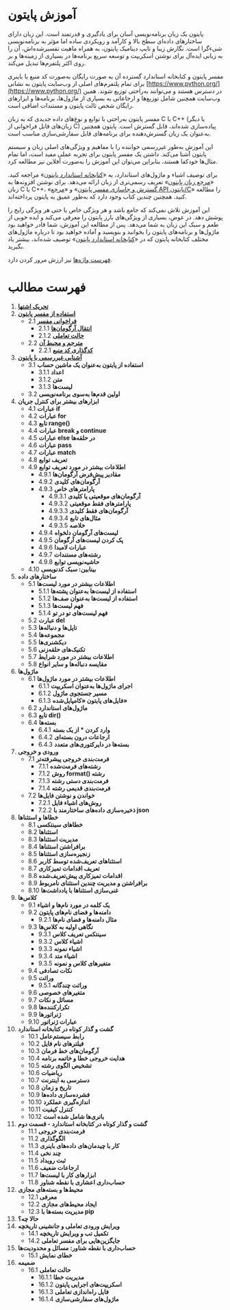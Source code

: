 # آموزش پایتون

پایتون یک زبان برنامه‌نویسی آسان برای یادگیری و قدرتمند است. این زبان دارای ساختارهای داده‌ای سطح بالا و کارآمد و رویکردی ساده اما مؤثر به برنامه‌نویسی شیءگرا است. نگارش زیبا و تایپ دینامیک پایتون، به همراه ماهیت تفسیرشده‌اش، آن را به زبانی ایده‌آل برای نوشتن اسکریپت و توسعه سریع برنامه‌ها در بسیاری از زمینه‌ها و بر روی اکثر پلتفرم‌ها تبدیل می‌کند.

مفسر پایتون و کتابخانه استاندارد گسترده آن به صورت رایگان به‌صورت کد منبع یا باینری برای تمام پلتفرم‌های اصلی از وب‌سایت پایتون به نشانی [https://www.python.org/](https://www.python.org/) در دسترس هستند و می‌توانند به‌راحتی توزیع شوند. همین وب‌سایت همچنین شامل توزیع‌ها و ارجاعاتی به بسیاری از ماژول‌ها، برنامه‌ها و ابزارهای رایگان شخص ثالث پایتون و مستندات اضافی است.

مفسر پایتون به‌راحتی با توابع و نوع‌های داده جدیدی که به زبان C یا C++ (یا دیگر زبان‌های قابل فراخوانی از C) پیاده‌سازی شده‌اند، قابل گسترش است. پایتون همچنین به‌عنوان یک زبان گسترش‌دهنده برای برنامه‌های قابل سفارشی‌سازی مناسب است.

این آموزش به‌طور غیررسمی خواننده را با مفاهیم و ویژگی‌های اصلی زبان و سیستم پایتون آشنا می‌کند. داشتن یک مفسر پایتون برای تجربه عملی مفید است، اما تمام مثال‌ها خودکفا هستند، بنابراین می‌توان این آموزش را به‌صورت آفلاین نیز مطالعه کرد.

برای توصیف اشیاء و ماژول‌های استاندارد، به «[کتابخانه استاندارد پایتون](https://docs.python.org/3/library/index.html#library-index)» مراجعه کنید. «[مرجع زبان پایتون](https://docs.python.org/3/reference/index.html#reference-index)» تعریف رسمی‌تری از زبان ارائه می‌دهد. برای نوشتن افزونه‌ها به زبان C یا C++، «[گسترش و جاسازی مفسر پایتون](https://docs.python.org/3/extending/index.html#extending-index)» و «[مرجع API پایتون/C](https://docs.python.org/3/c-api/index.html#c-api-index)» را مطالعه کنید. همچنین چندین کتاب وجود دارد که به‌طور عمیق به پایتون پرداخته‌اند.

این آموزش تلاش نمی‌کند که جامع باشد و هر ویژگی خاص یا حتی هر ویژگی رایج را پوشش دهد. در عوض، بسیاری از ویژگی‌های بارز پایتون را معرفی می‌کند و ایده خوبی از طعم و سبک این زبان به شما می‌دهد. پس از مطالعه این آموزش، شما قادر خواهید بود ماژول‌ها و برنامه‌های پایتون را بخوانید و بنویسید و آماده خواهید بود تا درباره ماژول‌های مختلف کتابخانه پایتون که در «[کتابخانه استاندارد پایتون](https://docs.python.org/3/library/index.html#library-index)» توصیف شده‌اند، بیشتر یاد بگیرید.

[فهرست واژه‌ها](https://docs.python.org/3/glossary.html#glossary) نیز ارزش مرور کردن دارد.

# فهرست مطالب

1. **[تحریک اشتها](https://github.com/BDadmehr0/Docs-Python-3/blob/main/1/1.md)**
2. **[استفاده از مفسر پایتون](https://github.com/BDadmehr0/Docs-Python-3/blob/main/2/interpreter.md)**
   - 2.1 **[فراخوانی مفسر](https://github.com/BDadmehr0/Docs-Python-3/blob/main/2/interpreter.md#21-%D9%81%D8%B1%D8%A7%D8%AE%D9%88%D8%A7%D9%86%DB%8C-%D9%85%D9%81%D8%B3%D8%B1)**
      - 2.1.1 **[انتقال آرگومان‌ها](https://github.com/BDadmehr0/Docs-Python-3/blob/main/2/interpreter.md#211-%D8%A7%D9%86%D8%AA%D9%82%D8%A7%D9%84-%D8%A2%D8%B1%DA%AF%D9%88%D9%85%D8%A7%D9%86%D9%87%D8%A7)**
      - 2.1.2 **[حالت تعاملی](https://github.com/BDadmehr0/Docs-Python-3/blob/main/2/interpreter.md#212-%D8%AD%D8%A7%D9%84%D8%AA-%D8%AA%D8%B9%D8%A7%D9%85%D9%84%DB%8C)**
   - 2.2 **[مترجم و محیط آن](https://github.com/BDadmehr0/Docs-Python-3/blob/main/2/interpreter.md#22-%D9%85%D8%AA%D8%B1%D8%AC%D9%85-%D9%88-%D9%85%D8%AD%DB%8C%D8%B7-%D8%A2%D9%86)**
      - 2.2.1 **[کدگذاری کد منبع](https://github.com/BDadmehr0/Docs-Python-3/blob/main/2/interpreter.md#22-%D9%85%D8%AA%D8%B1%D8%AC%D9%85-%D9%88-%D9%85%D8%AD%DB%8C%D8%B7-%D8%A2%D9%86)**
3. **[آشنایی غیررسمی با پایتون](https://github.com/BDadmehr0/Docs-Python-3/blob/main/3%2Fintroduction.md)**
   - 3.1 **استفاده از پایتون به‌عنوان یک ماشین حساب**
      - 3.1.1 **اعداد**
      - 3.1.2 **متن**
      - 3.1.3 **لیست‌ها**
   - 3.2 **اولین قدم‌ها به‌سوی برنامه‌نویسی**
4. **ابزارهای بیشتر برای کنترل جریان**
   - 4.1 **عبارات if**
   - 4.2 **عبارات for**
   - 4.3 **تابع range()**
   - 4.4 **عبارات break و continue**
   - 4.5 **عبارات else در حلقه‌ها**
   - 4.6 **عبارات pass**
   - 4.7 **عبارات match**
   - 4.8 **تعریف توابع**
   - 4.9 **اطلاعات بیشتر در مورد تعریف توابع**
      - 4.9.1 **مقادیر پیش‌فرض آرگومان‌ها**
      - 4.9.2 **آرگومان‌های کلیدی**
      - 4.9.3 **پارامترهای خاص**
         - 4.9.3.1 **آرگومان‌های موقعیتی یا کلیدی**
         - 4.9.3.2 **پارامترهای فقط موقعیتی**
         - 4.9.3.3 **آرگومان‌های فقط کلیدی**
         - 4.9.3.4 **مثال‌های تابع**
         - 4.9.3.5 **خلاصه**
      - 4.9.4 **لیست‌های آرگومان دلخواه**
      - 4.9.5 **پک کردن لیست‌های آرگومان**
      - 4.9.6 **عبارات لامبدا**
      - 4.9.7 **رشته‌های مستندات**
      - 4.9.8 **حاشیه‌نویسی توابع**
   - 4.10 **بینابین: سبک کدنویسی**
5. **ساختارهای داده**
   - 5.1 **اطلاعات بیشتر در مورد لیست‌ها**
      - 5.1.1 **استفاده از لیست‌ها به‌عنوان پشته‌ها**
      - 5.1.2 **استفاده از لیست‌ها به‌عنوان صف‌ها**
      - 5.1.3 **فهم لیست‌ها**
      - 5.1.4 **فهم لیست‌های تو در تو**
   - 5.2 **عبارت del**
   - 5.3 **تاپل‌ها و دنباله‌ها**
   - 5.4 **مجموعه‌ها**
   - 5.5 **دیکشنری‌ها**
   - 5.6 **تکنیک‌های حلقه‌زنی**
   - 5.7 **اطلاعات بیشتر در مورد شرایط**
   - 5.8 **مقایسه دنباله‌ها و سایر انواع**
6. **ماژول‌ها**
   - 6.1 **اطلاعات بیشتر در مورد ماژول‌ها**
      - 6.1.1 **اجرای ماژول‌ها به‌عنوان اسکریپت**
      - 6.1.2 **مسیر جستجوی ماژول**
      - 6.1.3 **فایل‌های پایتون «کامپایل‌شده»**
   - 6.2 **ماژول‌های استاندارد**
   - 6.3 **تابع dir()**
   - 6.4 **بسته‌ها**
      - 6.4.1 **وارد کردن * از یک بسته**
      - 6.4.2 **ارجاعات درون بسته‌ای**
      - 6.4.3 **بسته‌ها در دایرکتوری‌های متعدد**
7. **ورودی و خروجی**
   - 7.1 **فرمت‌بندی خروجی پیشرفته‌تر**
      - 7.1.1 **رشته‌های فرمت‌شده**
      - 7.1.2 **روش format() رشته**
      - 7.1.3 **فرمت‌بندی دستی رشته**
      - 7.1.4 **فرمت‌بندی قدیمی رشته**
   - 7.2 **خواندن و نوشتن فایل‌ها**
      - 7.2.1 **روش‌های اشیاء فایل**
      - 7.2.2 **ذخیره‌سازی داده‌های ساختارمند با json**
8. **خطاها و استثناها**
   - 8.1 **خطاهای سینتکسی**
   - 8.2 **استثناها**
   - 8.3 **مدیریت استثناها**
   - 8.4 **برافراشتن استثناها**
   - 8.5 **زنجیره‌سازی استثناها**
   - 8.6 **استثناهای تعریف‌شده توسط کاربر**
   - 8.7 **تعریف اقدامات تمیزکاری**
   - 8.8 **اقدامات تمیزکاری پیش‌تعریف‌شده**
   - 8.9 **برافراشتن و مدیریت چندین استثنای نامربوط**
   - 8.10 **غنی‌سازی استثناها با یادداشت‌ها**
9. **کلاس‌ها**
   - 9.1 **یک کلمه در مورد نام‌ها و اشیاء**
   - 9.2 **دامنه‌ها و فضای نام‌های پایتون**
      - 9.2.1 **مثال دامنه‌ها و فضای نام‌ها**
   - 9.3 **نگاهی اولیه به کلاس‌ها**
      - 9.3.1 **سینتکس تعریف کلاس**
      - 9.3.2 **اشیاء کلاس**
      - 9.3.3 **اشیاء نمونه**
      - 9.3.4 **اشیاء متد**
      - 9.3.5 **متغیرهای کلاس و نمونه**
   - 9.4 **نکات تصادفی**
   - 9.5 **وراثت**
      - 9.5.1 **وراثت چندگانه**
   - 9.6 **متغیرهای خصوصی**
   - 9.7 **مسائل و نکات**
   - 9.8 **تکرارکننده‌ها**
   - 9.9 **ژنراتورها**
   - 9.10 **عبارات ژنراتور**
10. **گشت و گذار کوتاه در کتابخانه استاندارد**
    - 10.1 **رابط سیستم‌عامل**
    - 10.2 **فیلترهای نام فایل**
    - 10.3 **آرگومان‌های خط فرمان**
    - 10.4 **هدایت خروجی خطا و خاتمه برنامه**
    - 10.5 **تشخیص الگوی رشته**
    - 10.6 **ریاضیات**
    - 10.7 **دسترسی به اینترنت**
    - 10.8 **تاریخ و زمان**
    - 10.9 **فشرده‌سازی داده‌ها**
    - 10.10 **اندازه‌گیری عملکرد**
    - 10.11 **کنترل کیفیت**
    - 10.12 **باتری‌ها شامل شده است**
11. **گشت و گذار کوتاه در کتابخانه استاندارد - قسمت دوم**
    - 11.1 **فرمت‌بندی خروجی**
    - 11.2 **الگوگذاری**
    - 11.3 **کار با چیدمان‌های داده‌های باینری**
    - 11.4 **چند نخی**
    - 11.5 **ثبت رویداد**
    - 11.6 **ارجاعات ضعیف**
    - 11.7 **ابزارهای کار با لیست‌ها**
    - 11.8 **حساب‌داری اعشاری با نقطه شناور**
12. **محیط‌ها و بسته‌های مجازی**
    - 12.1 **معرفی**
    - 12.2 **ایجاد محیط‌های مجازی**
    - 12.3 **مدیریت بسته‌ها با pip**
13. **حالا چه؟**
14. **ویرایش ورودی تعاملی و جانشینی تاریخچه**
    - 14.1 **تکمیل تب و ویرایش تاریخچه**
    - 14.2 **جایگزین‌هایی برای مفسر تعاملی**
15. **حساب‌داری با نقطه شناور: مسائل و محدودیت‌ها**
    - 15.1 **خطای نمایش**
16. **ضمیمه**
    - 16.1 **حالت تعاملی**
       - 16.1.1 **مدیریت خطا**
       - 16.1.2 **اسکریپت‌های اجرایی پایتون**
       - 16.1.3 **فایل راه‌اندازی تعاملی**
       - 16.1.4 **ماژول‌های سفارشی‌سازی**
